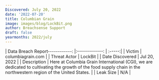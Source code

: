 ```yaml
---
Discovered: July 20, 2022
date: '2022-07-20'
title: Columbian Grain
image: images/blog/LockBit.png
author: Breachsense Support
draft: false
yearmonths: 2022/july
---
```


| Data Breach Report------------:     |:-------------:    | :-----:|
| Victim      | columbiagrain.com      | 
| Threat Actor      | LockBit      | 
| Date Discovered      | Jul 20, 2022      | 
| Description      | Here at Columbia Grain International (CGI), we are dedicated to cultivating the growth of the food supply chain in the northwestern region of the United States.      | 
| Leak Size      | N/A      | 

